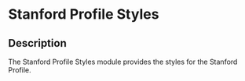 # Stanford Profile Styles

Description
---

The Stanford Profile Styles module provides the styles for the Stanford Profile.
